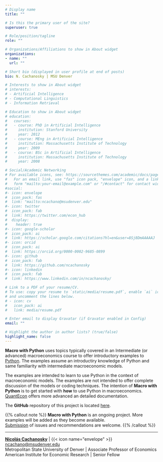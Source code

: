 ```yaml
---
# Display name
title: ""

# Is this the primary user of the site?
superuser: true

# Role/position/tagline
role: ""

# Organizations/Affiliations to show in About widget
organizations:
- name: ""
  url: ""

# Short bio (displayed in user profile at end of posts)
bio: N. Cachanosky | MSU Denver

# Interests to show in About widget
# interests:
# - Artificial Intelligence
# - Computational Linguistics
# - Information Retrieval

# Education to show in About widget
# education:
#   courses:
#   - course: PhD in Artificial Intelligence
#     institution: Stanford University
#     year: 2012
#   - course: MEng in Artificial Intelligence
#     institution: Massachusetts Institute of Technology
#     year: 2009
#   - course: BSc in Artificial Intelligence
#     institution: Massachusetts Institute of Technology
#     year: 2008

# Social/Academic Networking
# For available icons, see: https://sourcethemes.com/academic/docs/page-builder/#icons
#   For an email link, use "fas" icon pack, "envelope" icon, and a link in the
#   form "mailto:your-email@example.com" or "/#contact" for contact widget.
#social:
#- icon: envelope
#  icon_pack: fas
#  link: "mailto:ncachano@msudenver.edu"
#- icon: twitter
#  icon_pack: fab
#  link: https://twitter.com/econ_hub
#  display:
#    header: true
#- icon: google-scholar
#  icon_pack: ai
#  link: https://scholar.google.com/citations?hl=en&user=8Sj8DmAAAAAJ
#- icon: orcid
#  icon_pack: ai
#  link: https://orcid.org/0000-0002-9685-0899
#- icon: github
#  icon_pack: fab
#  link: https://github.com/ncachanosky
#- icon: linkedin
#  icon_pack: fab
#  link: https://www.linkedin.com/in/ncachanosky/

# Link to a PDF of your resume/CV.
# To use: copy your resume to `static/media/resume.pdf`, enable `ai` icons in `params.toml`, 
# and uncomment the lines below.
# - icon: cv
#   icon_pack: ai
#   link: media/resume.pdf

# Enter email to display Gravatar (if Gravatar enabled in Config)
email: ""

# Highlight the author in author lists? (true/false)
highlight_name: false
---
```


**Macro with Python** uses topics typically covered in an Intermediate (or advanced) macroeconomics course to offer introductory examples to [Python](https://www.python.org/). The examples assume an introductiry knowledge of Python and same familiarity with intermediate macroeconomic models.

The examples are intended to learn to use Python in the context of macroeconomic models. The examples are not intended to offer complete discussion of the models or coding techniques. The intention of **Macro with Python** is to get started with **how** to use Python in macroeconomics. [QuantEcon](https://quantecon.org/) offers more advanced an detailed documentation.

The **GitHub** repository of this project is located [here](https://github.com/ncachanosky/Macro-with-Python).

{{% callout note %}}
**Macro with Python** is an ongoing project. More examples will be added as they become available.  
[Submission](https://github.com/ncachanosky/Macro-with-Python/issues) of issues and recommendations are welcome.
{{% /callout %}}

---

[**Nicolás Cachanosky**](https://www.ncachanosky.com/macro_python/) | {{< icon name="envelope" >}} ncachano@msudenver.edu  
Metropolitan State University of Denver | Associate Professor of Economics  
American Institute for Economic Research | Senior Fellow